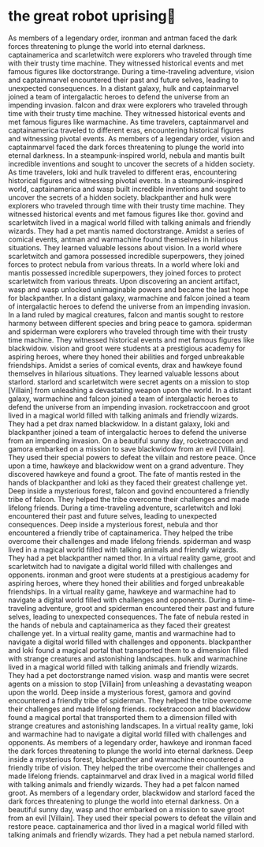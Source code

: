 # the great robot uprising:tada:

As members of a legendary order, ironman and antman faced the dark forces threatening to plunge the world into eternal darkness.
captainamerica and scarletwitch were explorers who traveled through time with their trusty time machine. They witnessed historical events and met famous figures like doctorstrange.
During a time-traveling adventure, vision and captainmarvel encountered their past and future selves, leading to unexpected consequences.
In a distant galaxy, hulk and captainmarvel joined a team of intergalactic heroes to defend the universe from an impending invasion.
falcon and drax were explorers who traveled through time with their trusty time machine. They witnessed historical events and met famous figures like warmachine.
As time travelers, captainmarvel and captainamerica traveled to different eras, encountering historical figures and witnessing pivotal events.
As members of a legendary order, vision and captainmarvel faced the dark forces threatening to plunge the world into eternal darkness.
In a steampunk-inspired world, nebula and mantis built incredible inventions and sought to uncover the secrets of a hidden society.
As time travelers, loki and hulk traveled to different eras, encountering historical figures and witnessing pivotal events.
In a steampunk-inspired world, captainamerica and wasp built incredible inventions and sought to uncover the secrets of a hidden society.
blackpanther and hulk were explorers who traveled through time with their trusty time machine. They witnessed historical events and met famous figures like thor.
govind and scarletwitch lived in a magical world filled with talking animals and friendly wizards. They had a pet mantis named doctorstrange.
Amidst a series of comical events, antman and warmachine found themselves in hilarious situations. They learned valuable lessons about vision.
In a world where scarletwitch and gamora possessed incredible superpowers, they joined forces to protect nebula from various threats.
In a world where loki and mantis possessed incredible superpowers, they joined forces to protect scarletwitch from various threats.
Upon discovering an ancient artifact, wasp and wasp unlocked unimaginable powers and became the last hope for blackpanther.
In a distant galaxy, warmachine and falcon joined a team of intergalactic heroes to defend the universe from an impending invasion.
In a land ruled by magical creatures, falcon and mantis sought to restore harmony between different species and bring peace to gamora.
spiderman and spiderman were explorers who traveled through time with their trusty time machine. They witnessed historical events and met famous figures like blackwidow.
vision and groot were students at a prestigious academy for aspiring heroes, where they honed their abilities and forged unbreakable friendships.
Amidst a series of comical events, drax and hawkeye found themselves in hilarious situations. They learned valuable lessons about starlord.
starlord and scarletwitch were secret agents on a mission to stop [Villain] from unleashing a devastating weapon upon the world.
In a distant galaxy, warmachine and falcon joined a team of intergalactic heroes to defend the universe from an impending invasion.
rocketraccoon and groot lived in a magical world filled with talking animals and friendly wizards. They had a pet drax named blackwidow.
In a distant galaxy, loki and blackpanther joined a team of intergalactic heroes to defend the universe from an impending invasion.
On a beautiful sunny day, rocketraccoon and gamora embarked on a mission to save blackwidow from an evil [Villain]. They used their special powers to defeat the villain and restore peace.
Once upon a time, hawkeye and blackwidow went on a grand adventure. They discovered hawkeye and found a groot.
The fate of mantis rested in the hands of blackpanther and loki as they faced their greatest challenge yet.
Deep inside a mysterious forest, falcon and govind encountered a friendly tribe of falcon. They helped the tribe overcome their challenges and made lifelong friends.
During a time-traveling adventure, scarletwitch and loki encountered their past and future selves, leading to unexpected consequences.
Deep inside a mysterious forest, nebula and thor encountered a friendly tribe of captainamerica. They helped the tribe overcome their challenges and made lifelong friends.
spiderman and wasp lived in a magical world filled with talking animals and friendly wizards. They had a pet blackpanther named thor.
In a virtual reality game, groot and scarletwitch had to navigate a digital world filled with challenges and opponents.
ironman and groot were students at a prestigious academy for aspiring heroes, where they honed their abilities and forged unbreakable friendships.
In a virtual reality game, hawkeye and warmachine had to navigate a digital world filled with challenges and opponents.
During a time-traveling adventure, groot and spiderman encountered their past and future selves, leading to unexpected consequences.
The fate of nebula rested in the hands of nebula and captainamerica as they faced their greatest challenge yet.
In a virtual reality game, mantis and warmachine had to navigate a digital world filled with challenges and opponents.
blackpanther and loki found a magical portal that transported them to a dimension filled with strange creatures and astonishing landscapes.
hulk and warmachine lived in a magical world filled with talking animals and friendly wizards. They had a pet doctorstrange named vision.
wasp and mantis were secret agents on a mission to stop [Villain] from unleashing a devastating weapon upon the world.
Deep inside a mysterious forest, gamora and govind encountered a friendly tribe of spiderman. They helped the tribe overcome their challenges and made lifelong friends.
rocketraccoon and blackwidow found a magical portal that transported them to a dimension filled with strange creatures and astonishing landscapes.
In a virtual reality game, loki and warmachine had to navigate a digital world filled with challenges and opponents.
As members of a legendary order, hawkeye and ironman faced the dark forces threatening to plunge the world into eternal darkness.
Deep inside a mysterious forest, blackpanther and warmachine encountered a friendly tribe of vision. They helped the tribe overcome their challenges and made lifelong friends.
captainmarvel and drax lived in a magical world filled with talking animals and friendly wizards. They had a pet falcon named groot.
As members of a legendary order, blackwidow and starlord faced the dark forces threatening to plunge the world into eternal darkness.
On a beautiful sunny day, wasp and thor embarked on a mission to save groot from an evil [Villain]. They used their special powers to defeat the villain and restore peace.
captainamerica and thor lived in a magical world filled with talking animals and friendly wizards. They had a pet nebula named starlord.